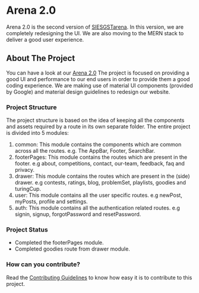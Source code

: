 # Arena 2.0

Arena 2.0 is the second version of [SIESGSTarena](http://arena.siesgst.ac.in/). In this version, we are completely redesigning the UI. We are also moving to the MERN stack to deliver a good user experience.

## About The Project

You can have a look at our [Arena 2.0](https://siesgstarena.github.io/Arena-2.0/)
The project is focused on providing a good UI and performance to our end users in order to provide them a good coding experience. We are making use of material UI components (provided by Google) and material design guidelines to redesign our website.

### Project Structure
The project structure is based on the idea of keeping all the components and assets required by a route in its own separate folder.
The entire project is divided into 5 modules:
1. common: This module contains the components which are common across all the routes. e.g. The AppBar, Footer, SearchBar.
1. footerPages: This module contains the routes which are present in the footer. e.g about, competitions, contact, our-team, feedback, faq and privacy. 
1. drawer: This module contains the routes which are present in the (side) drawer. e.g contests, ratings, blog, problemSet, playlists, goodies and turingCup.
1. user: This module contains all the user specific routes. e.g newPost, myPosts, profile and settings.
1. auth: This module contains all the authentication related routes. e.g signin, signup, forgotPassword and resetPassword.

### Project Status
* Completed the footerPages module. 
* Completed goodies route from drawer module.

### How can you contribute?
Read the [Contributing Guidelines](https://github.com/siesgstarena/Arena-2.0/blob/master/CONTRIBUTING.md) to know how easy it is to contribute to this project.
